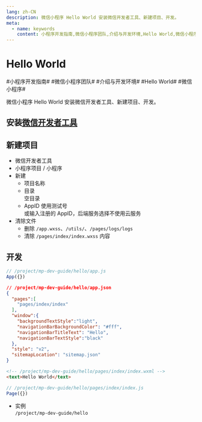 ```yaml
---
lang: zh-CN
description: 微信小程序 Hello World 安装微信开发者工具、新建项目、开发。
meta:
  - name: keywords
    content: 小程序开发指南,微信小程序团队,介绍与开发环境,Hello World,微信小程序
---
```


# Hello World

\#小程序开发指南#
\#微信小程序团队#
\#介绍与开发环境#
\#Hello World#
\#微信小程序#

微信小程序 Hello World 安装微信开发者工具、新建项目、开发。

## 安装[微信开发者工具](https://mp.weixin.qq.com/debug/wxadoc/dev/devtools/download.html)

## 新建项目

* 微信开发者工具
* 小程序项目 / 小程序
* 新建
  * 项目名称
  * 目录  
    空目录
  * AppID 使用测试号  
    或输入注册的 AppID，后端服务选择不使用云服务
* 清除文件
  * 删除 `/app.wxss`、`/utils/`、`/pages/logs/logs`
  * 清除 `/pages/index/index.wxss` 内容

## 开发

```js
// /project/mp-dev-guide/hello/app.js
App({})
```

```json
// /project/mp-dev-guide/hello/app.json
{
  "pages":[
    "pages/index/index"
  ],
  "window":{
    "backgroundTextStyle":"light",
    "navigationBarBackgroundColor": "#fff",
    "navigationBarTitleText": "Hello",
    "navigationBarTextStyle":"black"
  },
  "style": "v2",
  "sitemapLocation": "sitemap.json"
}
```



```html
<!-- /project/mp-dev-guide/hello/pages/index/index.wxml -->
<text>Hello World</text>
```

```js
// /project/mp-dev-guide/hello/pages/index/index.js
Page({})
```

* 实例  
  `/project/mp-dev-guide/hello`
